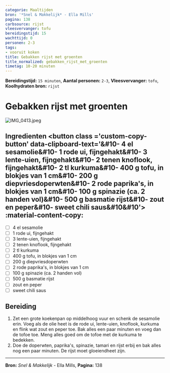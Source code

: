 ```yaml
---
categorie: Maaltijden
bron: '*Snel & Makkelijk* - Ella Mills'
pagina: 138
carbsource: rijst
vleesvervanger: tofu
bereidingstijd: 15
wachttijd: 0
personen: 2-3
tags:
- vooruit koken
title: Gebakken rijst met groenten
title_normalized: gebakken_rijst_met_groenten
timetag: 10-20 minuten
---
```

**Bereidingstijd:** ```15 minuten```, **Aantal personen:** ```2-3```, **Vleesvervanger:** ```tofu```, **Koolhydraten bron:** ```rijst```

# Gebakken rijst met groenten

![IMG_0413.jpeg](../../_resources/IMG_0413.jpeg)

## Ingredienten <button class ='custom-copy-button' data-clipboard-text='&#10- 4 el sesamolie&#10- 1 rode ui, fijngehakt&#10- 3 lente-uien, fijngehakt&#10- 2 tenen knoflook, fijngehakt&#10- 2 tl kurkuma&#10- 400 g tofu, in blokjes van 1 cm&#10- 200 g diepvriesdoperwten&#10- 2 rode paprika's, in blokjes van 1 cm&#10- 100 g spinazie (ca. 2 handen vol)&#10- 500 g basmatie rijst&#10- zout en peper&#10- sweet chili saus&#10&#10'> :material-content-copy: </button>

- [ ] 4 el sesamolie
- [ ] 1 rode ui, fijngehakt
- [ ] 3 lente-uien, fijngehakt
- [ ] 2 tenen knoflook, fijngehakt
- [ ] 2 tl kurkuma
- [ ] 400 g tofu, in blokjes van 1 cm
- [ ] 200 g diepvriesdoperwten
- [ ] 2 rode paprika's, in blokjes van 1 cm
- [ ] 100 g spinazie (ca. 2 handen vol)
- [ ] 500 g basmatie rijst
- [ ] zout en peper
- [ ] sweet chili saus

## Bereiding
1. Zet een grote koekenpan op middelhoog vuur en schenk de sesamolie erin. Voeg als de olie heet is de rode ui, lente-uien, knoflook, kurkuma en flink wat zout en peper toe. Bak alles een paar minuten en voeg dan de tofoe toe. Meng alles goed om de tofoe met de kurkuma te bedekken.
2. Doe de doperwten, paprika's, spinazie, tamari en rijst erbij en bak alles nog een paar minuten. De rijst moet gloeiendheet zijn.
***
**Bron:** *Snel & Makkelijk* - Ella Mills, **Pagina:** 138